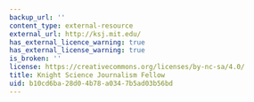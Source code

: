 ```yaml
---
backup_url: ''
content_type: external-resource
external_url: http://ksj.mit.edu/
has_external_licence_warning: true
has_external_license_warning: true
is_broken: ''
license: https://creativecommons.org/licenses/by-nc-sa/4.0/
title: Knight Science Journalism Fellow
uid: b10cd6ba-28d0-4b78-a034-7b5ad03b56bd
---
```

